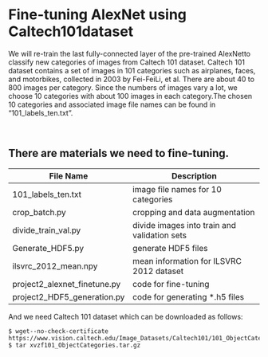 # Fine-tuning AlexNet using Caltech101dataset

We will re-train the last fully-connected layer of the pre-trained AlexNetto classify new categories of images from Caltech 101 dataset. Caltech 101 dataset contains a set of images in 101 categories such as airplanes, faces, and motorbikes, collected in 2003 by Fei-FeiLi, et al. There are about 40 to 800 images per category. Since the numbers of images vary a lot, we choose 10 categories with about 100 images in each category.The chosen 10 categories and associated image file names can be found in “101_labels_ten.txt”.

<br>

There are materials we need to fine-tuning.
---------------------
File Name | Description
----------|---------------
101_labels_ten.txt | image file names for 10 categories
crop_batch.py | cropping and data augmentation
divide_train_val.py | divide images into train and validation sets
Generate_HDF5.py | generate HDF5 files
ilsvrc_2012_mean.npy | mean information for ILSVRC 2012 dataset
project2_alexnet_finetune.py | code for fine-tuning
project2_HDF5_generation.py | code for generating *.h5 files

And we need Caltech 101 dataset which can be downloaded as follows:
```
$ wget--no-check-certificate https://www.vision.caltech.edu/Image_Datasets/Caltech101/101_ObjectCategories.tar.gz
$ tar xvzf101_ObjectCategories.tar.gz
```


